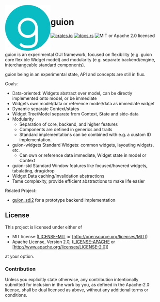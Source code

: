 <img align="left" alt="" src="https://raw.githubusercontent.com/FerionVE/guion/430c18e7/res/icon.svg" height="150" />

# guion

[![crates.io](https://img.shields.io/crates/v/guion?style=flat-square)](https://crates.io/crates/guion)
[![docs.rs](https://img.shields.io/docsrs/guion?style=flat-square)](https://docs.rs/guion)
![MIT or Apache 2.0 licensed](https://img.shields.io/crates/l/guion?style=flat-square)

&nbsp;

guion is an experimental GUI framework, focused on flexibility (e.g. guion core flexible Widget model) and modularity (e.g. separate backend/engine, interchangeable standard components).

guion being in an experimental state, API and concepts are still in flux.

Goals: 
- Data-oriented: Widgets abstract over model, can be directly implemented onto model, or be immediate
- Widgets own model/data or reference model/data as immediate widget
- Dynamic separate Context/states
- Widget Tree/Model separate from Context, State and side-data
- Modularity
  - Separation of core, backend, and higher features
  - Components are defined in generics and traits
  - Standard implementations can be combined with e.g. a custom ID implementation.
- guion-widgets Standard Widgets: common widgets, layouting widgets, etc.
  - Can own or reference data immediate, Widget state in model or Context
- guion-std Standard Window features like focused/hovered widgets, tabulating, drag/drop
- Widget Data caching/invalidation abstractions
- Tame complexity, provide efficient abstractions to make life easier

Related Project:
- [guion_sdl2](https://github.com/FerionVE/guion_sdl2) for a prototype backend implementation

## License

This project is licensed under either of

* MIT license ([LICENSE-MIT](LICENSE-MIT) or
  [http://opensource.org/licenses/MIT])
* Apache License, Version 2.0, ([LICENSE-APACHE](LICENSE-APACHE) or
  [http://www.apache.org/licenses/LICENSE-2.0])

at your option.

### Contribution

Unless you explicitly state otherwise, any contribution intentionally submitted
for inclusion in the work by you, as defined in the Apache-2.0 license, shall be dual licensed as above, without any
additional terms or conditions.
